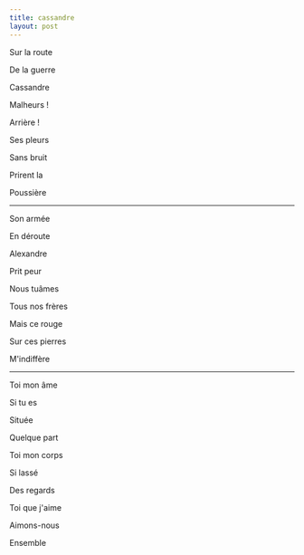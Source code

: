 ```yaml
---
title: cassandre
layout: post
---
```


Sur la route

De la guerre

Cassandre

Malheurs !

Arrière !

Ses pleurs

Sans bruit

Prirent la

Poussière

---

Son armée

En déroute

Alexandre

Prit peur

Nous tuâmes

Tous nos frères

Mais ce rouge

Sur ces pierres

M'indiffère

---

Toi mon âme

Si tu es

Située

Quelque part

Toi mon corps

Si lassé

Des regards

Toi que j'aime

Aimons-nous

Ensemble
